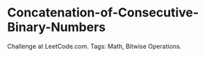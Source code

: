 # Concatenation-of-Consecutive-Binary-Numbers
Challenge at LeetCode.com. Tags: Math, Bitwise Operations.
